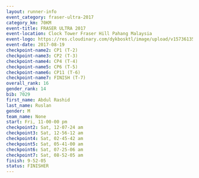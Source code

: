 ```yaml
---
layout: runner-info 
event_category: fraser-ultra-2017 
category_km: 70KM 
event-title: FRASER ULTRA 2017 
event-location: Clock Tower Fraser Hill Pahang Malaysia 
event-logo: https://res.cloudinary.com/dykbosktl/image/upload/v1573613535/Logo/logo_mfst7w.jpg 
event-date: 2017-08-19 
checkpoint-name2: CP1 (T-2) 
checkpoint-name3: CP2 (T-3) 
checkpoint-name4: CP4 (T-4) 
checkpoint-name5: CP6 (T-5) 
checkpoint-name6: CP11 (T-6) 
checkpoint-name7: FINISH (T-7) 
overall_rank: 16
gender_rank: 14
bib: 7029
first_name: Abdul Rashid
last_name: Ruslan
gender: M
team_name: None
start: Fri, 11-00-00 pm
checkpoint2: Sat, 12-07-24 am
checkpoint3: Sat, 12-56-12 am
checkpoint4: Sat, 02-45-42 am
checkpoint5: Sat, 05-41-00 am
checkpoint6: Sat, 07-25-06 am
checkpoint7: Sat, 08-52-05 am
finish: 9-52-05
status: FINISHER
---
```

